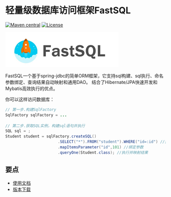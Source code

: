 # 轻量级数据库访问框架FastSQL


[![Maven central](https://maven-badges.herokuapp.com/maven-central/top.fastsql/fastsql/badge.svg)](https://maven-badges.herokuapp.com/maven-central/top.fastsql/fastsql)
[![License](http://img.shields.io/:license-apache-brightgreen.svg)](http://www.apache.org/licenses/LICENSE-2.0.html)

![logo](logo_s.jpg)

FastSQL一个基于spring-jdbc的简单ORM框架，它支持sql构建、sql执行、命名参数绑定、查询结果自动映射和通用DAO。
结合了Hibernate/JPA快速开发和Mybatis高效执行的优点。

你可以这样访问数据库：

```java
// 第一步.构建SqlFactory
SqlFactory sqlFactory = ...

// 第二步.获取SQL实例，构建sql语句并执行
SQL sql = ;
Student student = sqlFactory.createSQL()
                       .SELECT("*").FROM("student").WHERE("id=:id") //拼接sql语句
                       .mapItemsParameter("id",101) //绑定参数
                       .queryOne(Student.class); //执行并映射结果

```


## 要点

* [使用文档](http://fastsql.top)
* [版本下载](https://oss.sonatype.org/content/repositories/releases/top/fastsql/fastsql/)